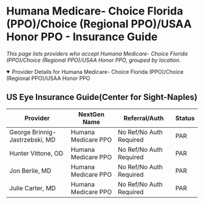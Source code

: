 # Humana Medicare- Choice Florida (PPO)/Choice (Regional PPO)/USAA Honor PPO - Insurance Guide

*This page lists providers who accept Humana Medicare- Choice Florida (PPO)/Choice (Regional PPO)/USAA Honor PPO, grouped by location.*

<details open><summary>Provider Details for Humana Medicare- Choice Florida (PPO)/Choice (Regional PPO)/USAA Honor PPO</summary>

## US Eye Insurance Guide(Center for Sight-Naples)

| Provider | NextGen Name | Referral/Auth | Status |
|----------|-------------|--------------|--------|
| George Brinnig-Jastrzebski, MD | Humana Medicare PPO | No Ref/No Auth Required | PAR |
| Hunter Vittone, OD | Humana Medicare PPO | No Ref/No Auth Required | PAR |
| Jon Berlie, MD | Humana Medicare PPO | No Ref/No Auth Required | PAR |
| Julie Carter, MD | Humana Medicare PPO | No Ref/No Auth Required | PAR |

</details>

